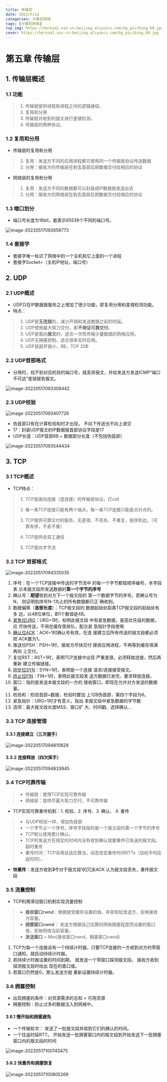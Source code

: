 ```yaml
---
title: 传输层
date: 2022/5/14
categories: 计算机网络
tags: [计算机网络]
top_img: https://herozql.oss-cn-beijing.aliyuncs.com/bg_pic/bing_60.jpg
cover: https://herozql.oss-cn-beijing.aliyuncs.com/bg_pic/bing_60.jpg
---
```


# 第五章 传输层

## 1. 传输层概述

### 1.1 功能

>1. 传输层提供进程和进程之间的逻辑通信。
>2. 复用和分用
>3. 传输层对收到的报文进行差错检测。
>4. 传输层的两种协议。



### 1.2 复用和分用

- 传输层的复用和分用

>1. 复用：发送方不同的应用进程都可使用同一个传输层协议传送数据
>2. 分用：接收方的传输层在剥去首部后把数据交付给相应的协议

- 网络层的复用和分用

>1. 复用：发送方不同的数据都可以封装成IP数据报发送出去
>2. 分用：接收方的网络层在剥去首部后把数据交付给相应的协议



### 1.3 端口划分

- 端口号长度为16bit，能表示65536个不同的端口号。

![image-20220517092658773](https://herozql.oss-cn-beijing.aliyuncs.com/mainimage-20220517092658773.png)

### 1.4 套接字

- 套接字唯一标识了网络中的一个主机和它上面的一个进程
- 套接字Socket=（主机IP地址，端口号）



## 2. UDP

### 2.1 UDP概述

- UDP只在IP数据报服务之上增加了很少功能，即复用分用和差错检测功能。
- 特点：

>1. UDP是**无连接**的，减少开销和发送数据之前的时延。
>2. UDP使用最大努力交付，即**不保证可靠交付**。
>3. UDP是面向**报文**的，适合一次性传输少量数据的网络应用。
>4. UDP无拥塞控制，适合很多实时应用。
>5. UDP首部开销小，8B，TCP 20B

### 2.2 UDP首部格式

- 分用时，找不到对应的目的端口号，就丢弃报文，并给发送方发送ICMP“端口不可达”差错报告报文。

![image-20220517093309442](https://herozql.oss-cn-beijing.aliyuncs.com/mainimage-20220517093309442.png)

### 2.3 UDP校验

![image-20220517093407726](https://herozql.oss-cn-beijing.aliyuncs.com/mainimage-20220517093407726.png)

- 伪首部只有在计算检验和时才出现， 不向下传送也不向上递交
- 17：封装UDP报文的IP数据报首部协议字段是17
- UDP长度：UDP首部8B + 数据部分长度（不包括伪首部）

![image-20220517093544434](https://herozql.oss-cn-beijing.aliyuncs.com/mainimage-20220517093544434.png)

## 3. TCP

### 3.1 TCP概述

- TCP特点：

>1. TCP是面向连接（虚连接）的传输层协议。打call
>
>2. 每一条TCP连接只能有两个端点，每一条TCP连接只能是点对点的。
>
>3. TCP提供可靠交付的服务，无差错、不丢失、不重复、按序到达。（可靠有序，不丢不重）
>
>4. TCP提供全双工通信
>5. TCP面向字节流
>
>

### 3.2 TCP 首部格式

![image-20220517094335035](https://herozql.oss-cn-beijing.aliyuncs.com/mainimage-20220517094335035.png)

1. 序号：在一个TCP连接中传送的字节流中 的每一个字节都按顺序编号，本字段表 示本报文段所发送数据的**第一个字节的序号**
2. 确认号：**期望**收到对方下一个报文段的 第一个数据字节的序号。若确认号为N， 则证明到序号N-1为止的所有数据都已正 确收到。
3. 数据偏移（**首部长度**）：TCP报文段的 数据起始处距离TCP报文段的起始处有多 远，以4B位单位，即1个数值是4B。
4. <u>紧急位URG</u>：URG=1时，标明此报文段 中有紧急数据，是高优先级的数据，应 尽快传送，不用在缓存里排队，配合紧 急指针字段使用
5. <u>确认位ACK</u>：ACK=1时确认号有效，在连 接建立后所有传送的报文段都必须把 ACK置为1。
6. 推送位PSH：PSH=1时，接收方尽快交付 接收应用进程，不再等到缓存填满再向 上交付。
7. 复位RST：RST=1时，表明TCP连接中出现 严重差错，必须释放连接，然后再重新 建立传输链接。
8. <u>同步位SYN</u>：SYN=1时，表明是一个连接 请求/连接接受报文。
9. <u>终止位FIN</u>：FIN=1时，表明此报文段发 送方数据已发完，要求释放连接。
10. 窗口：指的是发送本报文段的一方的 接收窗口，即现在允许对方发送的数据量。
11. 检验和：检验首部+数据，检验时要加 上12B伪首部，第四个字段为6。
12. 紧急指针：URG=1时才有意义，指出 本报文段中紧急数据的字节数
13. 选项：最大报文段长度MSS、窗口扩 大、时间戳、选择确认…

### 3.3 TCP 连接管理

#### 3.3.1 连接建立（三次握手）

![image-20220517094810829](https://herozql.oss-cn-beijing.aliyuncs.com/mainimage-20220517094810829.png)



#### 3.3.2 连接释放（四次挥手）

![image-20220517094833945](https://herozql.oss-cn-beijing.aliyuncs.com/mainimage-20220517094833945.png)



### 3.4 TCP可靠传输

>- 传输层：使用TCP实现可靠传输
>- 网络层：提供尽最大努力交付，不可靠传输

- TCP实现可靠重传机制：1. 校验、2. 序号、3. 确认、 4. 重传

>- 与UDP校验一样，增加伪首部
>- 一个字节占一个序号，序号字段指的是一个报文段的第一个字节的序号
>- TCP默认使用累计确认。
>- TCP的发送方在规定的时间内没有收到确认就要重传已发送的报文段。超时重传 
>-  重传时间：TCP采用自适应算法，动态改变重传时间RTTs（加权平均往返时间）。

- **快重传**：发送方收到**3个**对于报文段1的冗余ACK 认为报文段丢失，重传报文段



### 3.5 流量控制

- TCP利用滑动窗口机制实现流量控制

>- **接收窗口rwnd**：根据接受缓存设置的值，并告知给发送方，反映接收方容量。
>- **拥塞窗口cwnd**： 发送方根据自己估算的网络拥塞程度而设置的窗口值，反映网络当前容量。
>- **发送窗口** = Min{接收窗口rwnd，拥塞窗口cwnd}

1. TCP为每一个连接设有一个持续计时器，只要TCP连接的一方收到对方的零窗口通知，就启动持续计时器。
2. 若持续计时器设置的时间到期， 就发送一个零窗口探测报文段。 接收方收到探测报文段时给出 现在的窗口值。
3. 若窗口仍然是0，那么发送方就 重新设置持续计时器。



### 3.6 拥塞控制

- 出现拥塞的条件：对资源需求的总和 > 可用资源
- 拥塞控制：防止过多的数据注入到网络中。

#### 3.6.1 慢开始和拥塞避免

- 一个传输轮次： 发送了一批报文段并收到它们的确认的时间。
- 一个往返时延RTT。 开始发送一批拥塞窗口内的报文段到开始发送下一批拥塞窗口内的报文段的时间

![image-20220517100743475](https://herozql.oss-cn-beijing.aliyuncs.com/mainimage-20220517100743475.png)

#### 3.6.2 快重传和拥塞恢复

![image-20220517100805269](https://herozql.oss-cn-beijing.aliyuncs.com/mainimage-20220517100805269.png) 
